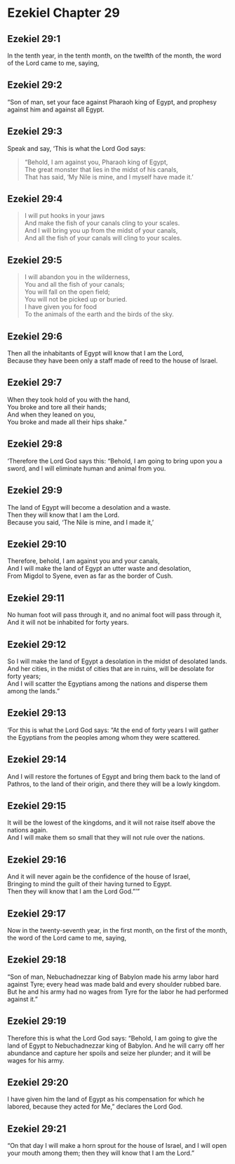 # Ezekiel Chapter 29

## Ezekiel 29:1

In the tenth year, in the tenth month, on the twelfth of the month, the word of the Lord came to me, saying,

## Ezekiel 29:2

“Son of man, set your face against Pharaoh king of Egypt, and prophesy against him and against all Egypt.

## Ezekiel 29:3

Speak and say, ‘This is what the Lord God says:

> “Behold, I am against you, Pharaoh king of Egypt,  
> The great monster that lies in the midst of his canals,  
> That has said, ‘My Nile is mine, and I myself have made it.’

## Ezekiel 29:4

> I will put hooks in your jaws  
> And make the fish of your canals cling to your scales.  
> And I will bring you up from the midst of your canals,  
> And all the fish of your canals will cling to your scales.

## Ezekiel 29:5

> I will abandon you in the wilderness,  
> You and all the fish of your canals;  
> You will fall on the open field;  
> You will not be picked up or buried.  
> I have given you for food  
> To the animals of the earth and the birds of the sky.

## Ezekiel 29:6

Then all the inhabitants of Egypt will know that I am the Lord,  
Because they have been only a staff made of reed to the house of Israel.

## Ezekiel 29:7

When they took hold of you with the hand,  
You broke and tore all their hands;  
And when they leaned on you,  
You broke and made all their hips shake.”

## Ezekiel 29:8

‘Therefore the Lord God says this: “Behold, I am going to bring upon you a sword, and I will eliminate human and animal from you.

## Ezekiel 29:9

The land of Egypt will become a desolation and a waste.  
Then they will know that I am the Lord.  
Because you said, ‘The Nile is mine, and I made it,’

## Ezekiel 29:10

Therefore, behold, I am against you and your canals,  
And I will make the land of Egypt an utter waste and desolation,  
From Migdol to Syene, even as far as the border of Cush.

## Ezekiel 29:11

No human foot will pass through it, and no animal foot will pass through it,  
And it will not be inhabited for forty years.

## Ezekiel 29:12

So I will make the land of Egypt a desolation in the midst of desolated lands.  
And her cities, in the midst of cities that are in ruins, will be desolate for forty years;  
And I will scatter the Egyptians among the nations and disperse them among the lands.”

## Ezekiel 29:13

‘For this is what the Lord God says: “At the end of forty years I will gather the Egyptians from the peoples among whom they were scattered.

## Ezekiel 29:14

And I will restore the fortunes of Egypt and bring them back to the land of Pathros, to the land of their origin, and there they will be a lowly kingdom.

## Ezekiel 29:15

It will be the lowest of the kingdoms, and it will not raise itself above the nations again.  
And I will make them so small that they will not rule over the nations.

## Ezekiel 29:16

And it will never again be the confidence of the house of Israel,  
Bringing to mind the guilt of their having turned to Egypt.  
Then they will know that I am the Lord God.”’”

## Ezekiel 29:17

Now in the twenty-seventh year, in the first month, on the first of the month, the word of the Lord came to me, saying,

## Ezekiel 29:18

“Son of man, Nebuchadnezzar king of Babylon made his army labor hard against Tyre; every head was made bald and every shoulder rubbed bare. But he and his army had no wages from Tyre for the labor he had performed against it.”

## Ezekiel 29:19

Therefore this is what the Lord God says: “Behold, I am going to give the land of Egypt to Nebuchadnezzar king of Babylon. And he will carry off her abundance and capture her spoils and seize her plunder; and it will be wages for his army.

## Ezekiel 29:20

I have given him the land of Egypt as his compensation for which he labored, because they acted for Me,” declares the Lord God.

## Ezekiel 29:21

“On that day I will make a horn sprout for the house of Israel, and I will open your mouth among them; then they will know that I am the Lord.”
